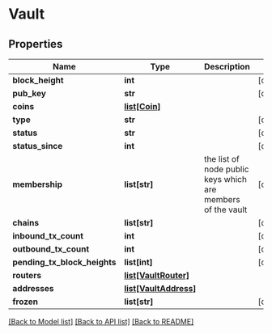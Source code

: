 # Vault

## Properties
Name | Type | Description | Notes
------------ | ------------- | ------------- | -------------
**block_height** | **int** |  | [optional] 
**pub_key** | **str** |  | [optional] 
**coins** | [**list[Coin]**](Coin.md) |  | 
**type** | **str** |  | [optional] 
**status** | **str** |  | [optional] 
**status_since** | **int** |  | [optional] 
**membership** | **list[str]** | the list of node public keys which are members of the vault | [optional] 
**chains** | **list[str]** |  | [optional] 
**inbound_tx_count** | **int** |  | [optional] 
**outbound_tx_count** | **int** |  | [optional] 
**pending_tx_block_heights** | **list[int]** |  | [optional] 
**routers** | [**list[VaultRouter]**](VaultRouter.md) |  | 
**addresses** | [**list[VaultAddress]**](VaultAddress.md) |  | 
**frozen** | **list[str]** |  | [optional] 

[[Back to Model list]](../README.md#documentation-for-models) [[Back to API list]](../README.md#documentation-for-api-endpoints) [[Back to README]](../README.md)

